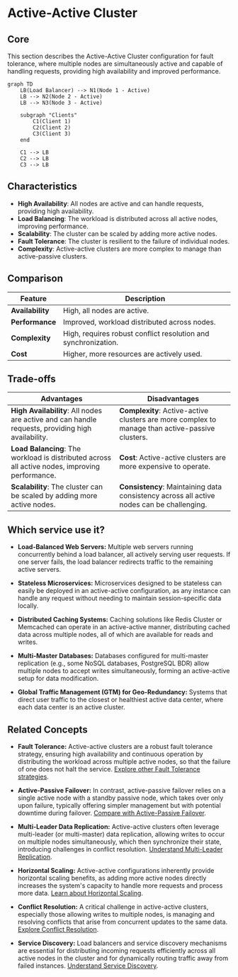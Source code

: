 # Active-Active Cluster

## Core

This section describes the Active-Active Cluster configuration for fault tolerance, where multiple nodes are simultaneously active and capable of handling requests, providing high availability and improved performance.

```mermaid
graph TD
    LB(Load Balancer) --> N1(Node 1 - Active)
    LB --> N2(Node 2 - Active)
    LB --> N3(Node 3 - Active)

    subgraph "Clients"
        C1(Client 1)
        C2(Client 2)
        C3(Client 3)
    end

    C1 --> LB
    C2 --> LB
    C3 --> LB
```

## Characteristics

- **High Availability**: All nodes are active and can handle requests, providing high availability.
- **Load Balancing**: The workload is distributed across all active nodes, improving performance.
- **Scalability**: The cluster can be scaled by adding more active nodes.
- **Fault Tolerance**: The cluster is resilient to the failure of individual nodes.
- **Complexity**: Active-active clusters are more complex to manage than active-passive clusters.

## Comparison

| Feature | Description |
|---|---|
| **Availability** | High, all nodes are active. |
| **Performance** | Improved, workload distributed across nodes. |
| **Complexity** | High, requires robust conflict resolution and synchronization. |
| **Cost** | Higher, more resources are actively used. |

## Trade-offs

| Advantages | Disadvantages |
|---|---|
| **High Availability**: All nodes are active and can handle requests, providing high availability. | **Complexity**: Active-active clusters are more complex to manage than active-passive clusters. |
| **Load Balancing**: The workload is distributed across all active nodes, improving performance. | **Cost**: Active-active clusters are more expensive to operate. |
| **Scalability**: The cluster can be scaled by adding more active nodes. | **Consistency**: Maintaining data consistency across all active nodes can be challenging. |

## Which service use it?



-   **Load-Balanced Web Servers:** Multiple web servers running concurrently behind a load balancer, all actively serving user requests. If one server fails, the load balancer redirects traffic to the remaining active servers.

-   **Stateless Microservices:** Microservices designed to be stateless can easily be deployed in an active-active configuration, as any instance can handle any request without needing to maintain session-specific data locally.

-   **Distributed Caching Systems:** Caching solutions like Redis Cluster or Memcached can operate in an active-active manner, distributing cached data across multiple nodes, all of which are available for reads and writes.

-   **Multi-Master Databases:** Databases configured for multi-master replication (e.g., some NoSQL databases, PostgreSQL BDR) allow multiple nodes to accept writes simultaneously, forming an active-active setup for data modification.

-   **Global Traffic Management (GTM) for Geo-Redundancy:** Systems that direct user traffic to the closest or healthiest active data center, where each data center is an active cluster.

## Related Concepts

-   **Fault Tolerance:** Active-active clusters are a robust fault tolerance strategy, ensuring high availability and continuous operation by distributing the workload across multiple active nodes, so that the failure of one does not halt the service. [Explore other Fault Tolerance strategies](../README.md).

-   **Active-Passive Failover:** In contrast, active-passive failover relies on a single active node with a standby passive node, which takes over only upon failure, typically offering simpler management but with potential downtime during failover. [Compare with Active-Passive Failover](../active-passive-failover/README.md).

-   **Multi-Leader Data Replication:** Active-active clusters often leverage multi-leader (or multi-master) data replication, allowing writes to occur on multiple nodes simultaneously, which then synchronize their state, introducing challenges in conflict resolution. [Understand Multi-Leader Replication](../../data-replication/multi-leader/README.md).

-   **Horizontal Scaling:** Active-active configurations inherently provide horizontal scaling benefits, as adding more active nodes directly increases the system's capacity to handle more requests and process more data. [Learn about Horizontal Scaling](../../scaling/horizontal/README.md).

-   **Conflict Resolution:** A critical challenge in active-active clusters, especially those allowing writes to multiple nodes, is managing and resolving conflicts that arise from concurrent updates to the same data. [Explore Conflict Resolution](../../conflict-resolution/README.md).

-   **Service Discovery:** Load balancers and service discovery mechanisms are essential for distributing incoming requests efficiently across all active nodes in the cluster and for dynamically routing traffic away from failed instances. [Understand Service Discovery](../../service-discovery/README.md).
